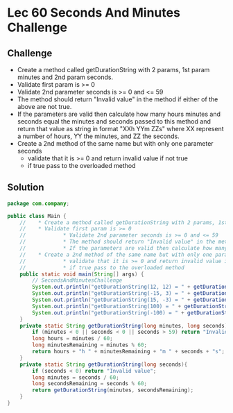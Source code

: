 # Lec 60 Seconds And Minutes Challenge

## Challenge
* Create a method called getDurationString with 2 params, 1st param minutes and 2nd param seconds.
* Validate first param is >= 0
* Validate 2nd parameter seconds is >= 0 and <= 59
* The method should return "Invalid value" in the method if either of the above are not true.
* If the parameters are valid then calculate how many hours minutes and seconds equal the minutes and seconds passed to this method and return that value as string in format "XXh YYm ZZs" where XX represent a number of hours, YY the minutes, and ZZ the seconds.
* Create a 2nd method of the same name but with only one parameter seconds
  * validate that it is >= 0 and return invalid value if not true
  * if true pass to the overloaded method

## Solution
```java
package com.company;

public class Main {
    //    * Create a method called getDurationString with 2 params, 1st param minutes and 2nd param seconds.
    //    * Validate first param is >= 0
    //            * Validate 2nd parameter seconds is >= 0 and <= 59
    //            * The method should return "Invalid value" in the method if either of the above are not true.
    //            * If the parameters are valid then calculate how many hours minutes and seconds equal the minutes and seconds passed to this method and return that value as string in format "XXh YYm ZZs" where XX represent a number of hours, YY the minutes, and ZZ the seconds.
    //    * Create a 2nd method of the same name but with only one parameter seconds
    //            * validate that it is >= 0 and return invalid value if not true
    //            * if true pass to the overloaded method
    public static void main(String[] args) {
        // SecondsAndMinutesChallenge
        System.out.println("getDurationString(12, 12) = " + getDurationString(12, 12));
        System.out.println("getDurationString(-15, 3) = " + getDurationString(-15, 3));
        System.out.println("getDurationString(15, -3) = " + getDurationString(15, -3));
        System.out.println("getDurationString(100) = " + getDurationString(100));
        System.out.println("getDurationString(-100) = " + getDurationString(-100));
    }
    private static String getDurationString(long minutes, long seconds){
        if (minutes < 0 || seconds < 0 || seconds > 59) return "Invalid value";
        long hours = minutes / 60;
        long minutesRemaining = minutes % 60;
        return hours + "h " + minutesRemaining + "m " + seconds + "s";
    }
    private static String getDurationString(long seconds){
        if (seconds < 0) return "Invalid value";
        long minutes = seconds / 60;
        long secondsRemaining = seconds % 60;
        return getDurationString(minutes, secondsRemaining);
    }
}

```